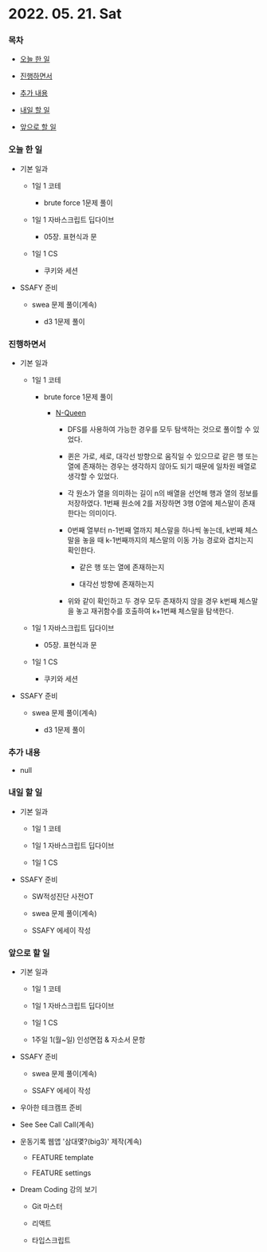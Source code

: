 # 2022. 05. 21. Sat

### 목차

- [오늘 한 일](#오늘-한-일)

- [진행하면서](#진행하면서)

- [추가 내용](#추가-내용)

- [내일 할 일](#내일-할-일)

- [앞으로 할 일](#앞으로-할-일)

### 오늘 한 일

- 기본 일과

  - 1일 1 코테

    - brute force 1문제 풀이

  - 1일 1 자바스크립트 딥다이브

    - 05장. 표현식과 문

  - 1일 1 CS

    - 쿠키와 세션

- SSAFY 준비

  - swea 문제 풀이(계속)

    - d3 1문제 풀이

### 진행하면서

- 기본 일과

  - 1일 1 코테

    - brute force 1문제 풀이

      - [N-Queen](https://www.acmicpc.net/problem/9663)

        - DFS를 사용하여 가능한 경우를 모두 탐색하는 것으로 풀이할 수 있었다.

        - 퀸은 가로, 세로, 대각선 방향으로 움직일 수 있으므로 같은 행 또는 열에 존재하는 경우는 생각하지 않아도 되기 때문에 일차원 배열로 생각할 수 있었다.

        - 각 원소가 열을 의미하는 길이 n의 배열을 선언해 행과 열의 정보를 저장하였다. 1번째 원소에 2를 저장하면 3행 0열에 체스말이 존재한다는 의미이다.

        - 0번째 열부터 n-1번째 열까지 체스말을 하나씩 놓는데, k번째 체스말을 놓을 때 k-1번째까지의 체스말의 이동 가능 경로와 겹치는지 확인한다.

          - 같은 행 또는 열에 존재하는지

          - 대각선 방향에 존재하는지

        - 위와 같이 확인하고 두 경우 모두 존재하지 않을 경우 k번째 체스말을 놓고 재귀함수를 호출하여 k+1번째 체스말을 탐색한다.

  - 1일 1 자바스크립트 딥다이브

    - 05장. 표현식과 문

  - 1일 1 CS

    - 쿠키와 세션

- SSAFY 준비

  - swea 문제 풀이(계속)

    - d3 1문제 풀이

### 추가 내용

- null

### 내일 할 일

- 기본 일과

  - 1일 1 코테

  - 1일 1 자바스크립트 딥다이브

  - 1일 1 CS

- SSAFY 준비

  - SW적성진단 사전OT

  - swea 문제 풀이(계속)

  - SSAFY 에세이 작성

### 앞으로 할 일

- 기본 일과

  - 1일 1 코테

  - 1일 1 자바스크립트 딥다이브

  - 1일 1 CS

  - 1주일 1(월~일) 인성면접 & 자소서 문항

- SSAFY 준비

  - swea 문제 풀이(계속)

  - SSAFY 에세이 작성

- 우아한 테크캠프 준비

- See See Call Call(계속)

- 운동기록 웹앱 '삼대몇?(big3)' 제작(계속)

  - FEATURE template

  - FEATURE settings

- Dream Coding 강의 보기

  - Git 마스터

  - 리액트

  - 타입스크립트

<br><br>
